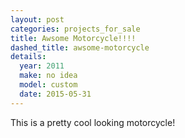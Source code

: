 ```yaml
---
layout: post
categories: projects_for_sale
title: Awsome Motorcycle!!!!
dashed_title: awsome-motorcycle
details:
  year: 2011
  make: no idea
  model: custom
  date: 2015-05-31
---
```

This is a pretty cool looking motorcycle!
